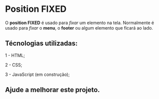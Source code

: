 # Position FIXED

O <strong>position FIXED</strong> é usado para <em>fixar</em> um elemento na tela. Normalmente é usado para <em>fixar</em> o <strong>menu</strong>, o <strong>footer</strong> ou algum elemento que ficará ao lado.

## Técnologias utilizadas:

1 - HTML;

2 - CSS;

3 - JavaScript (em construção);

## Ajude a melhorar este projeto.
